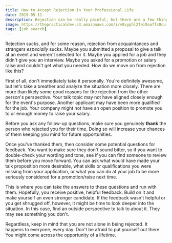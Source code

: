 ```yaml
---
title: How to Accept Rejection in Your Professional Life
date: 2019-05-11
description: Rejection can be really painful, but there are a few things you can try to move forward in a healthy and positive direction.
image: https://thepracticaldev.s3.amazonaws.com/i/v8vyphl2fei9auffc0cu.jpg
tags: [job search]
---
```


Rejection sucks, and for some reason, rejection from acquaintances and strangers _especially_ sucks. Maybe you submitted a proposal to give a talk at an event and weren't selected for it. Maybe you applied for a job and they didn't give you an interview. Maybe you asked for a promotion or salary raise and couldn't get what you needed. How do we move on from rejection like this?

First of all, don't immediately take it personally. You're definitely awesome, but let's take a breather and analyze the situation more closely. There are more than likely some good reasons for the rejection from the other person's perspective. Your talk topic may not have aligned closely enough for the event's purpose. Another applicant may have been more qualified for the job. Your company might not have an open position to promote you to or enough money to raise your salary.

Before you ask any follow-up questions, make sure you genuinely **thank** the person who rejected you for their time. Doing so will increase your chances of them keeping you mind for future opportunities.

Once you've thanked them, then consider some potential questions for feedback. You want to make sure they don't sound bitter, so if you want to double-check your wording and tone, see if you can find someone to review them before you move forward. You can ask what would have made your talk proposition more desirable, what skills or qualifications you were missing from your application, or what you can do at your job to be more seriously considered for a promotion/raise next time.

This is where you can take the answers to these questions and run with them. Hopefully, you receive positive, helpful feedback. Build on it and make yourself an even stronger candidate. If the feedback wasn't helpful or you get shrugged off, however, it might be time to look deeper into the situation. In this case, find an outside perspective to talk to about it. They may see something you don't.

Regardless, keep in mind that you are not alone in being rejected. It happens to everyone, every day. Don't be afraid to put yourself out there. You might come across the opportunity of a lifetime.
